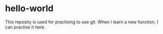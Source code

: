 # hello-world
This reposity is used for practising to use git.
When I learn a new function, I can practise it here.
